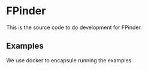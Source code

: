 # FPinder

This is the source code to do development for FPinder. 

## Examples

We use docker to encapsule running the examples